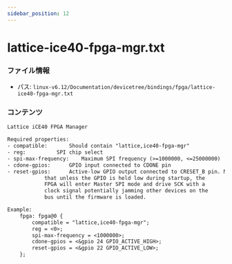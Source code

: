 ```yaml
---
sidebar_position: 12
---
```

# lattice-ice40-fpga-mgr.txt

### ファイル情報

- パス: `linux-v6.12/Documentation/devicetree/bindings/fpga/lattice-ice40-fpga-mgr.txt`

### コンテンツ

```txt
Lattice iCE40 FPGA Manager

Required properties:
- compatible:		Should contain "lattice,ice40-fpga-mgr"
- reg:			SPI chip select
- spi-max-frequency:	Maximum SPI frequency (>=1000000, <=25000000)
- cdone-gpios:		GPIO input connected to CDONE pin
- reset-gpios:		Active-low GPIO output connected to CRESET_B pin. Note
			that unless the GPIO is held low during startup, the
			FPGA will enter Master SPI mode and drive SCK with a
			clock signal potentially jamming other devices on the
			bus until the firmware is loaded.

Example:
	fpga: fpga@0 {
		compatible = "lattice,ice40-fpga-mgr";
		reg = <0>;
		spi-max-frequency = <1000000>;
		cdone-gpios = <&gpio 24 GPIO_ACTIVE_HIGH>;
		reset-gpios = <&gpio 22 GPIO_ACTIVE_LOW>;
	};

```
